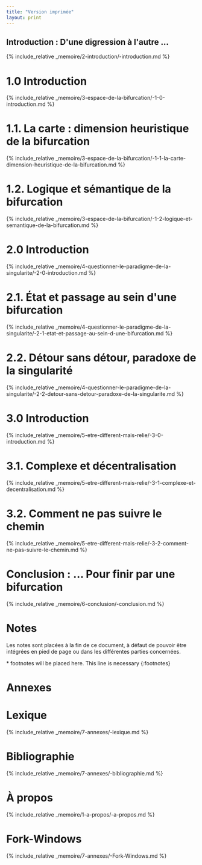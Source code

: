 ```yaml
---
title: "Version imprimée"
layout: print
---
```

<section class="intro">
<h1 class="chapter" id="n0">Introduction : D'une digression à l'autre ...</h1>
</section>
{% include_relative _memoire/2-introduction/-introduction.md %}

<h1 class="chapter" id="n1">1.0 Introduction</h1>

{% include_relative _memoire/3-espace-de-la-bifurcation/-1-0-introduction.md %}

<h1 class="sub-chapter" id="n1-1">1.1. La carte : dimension heuristique de la bifurcation</h1>

{% include_relative _memoire/3-espace-de-la-bifurcation/-1-1-la-carte-dimension-heuristique-de-la-bifurcation.md %}

<h1 class="sub-chapter" id="n1-2">1.2. Logique et sémantique de la bifurcation</h1>

{% include_relative _memoire/3-espace-de-la-bifurcation/-1-2-logique-et-semantique-de-la-bifurcation.md %}

<h1 class="chapter" id="n2">2.0 Introduction</h1>

{% include_relative _memoire/4-questionner-le-paradigme-de-la-singularite/-2-0-introduction.md %}

<h1 class="sub-chapter" id="n2-1">2.1. État et passage au sein d'une bifurcation</h1>

{% include_relative _memoire/4-questionner-le-paradigme-de-la-singularite/-2-1-etat-et-passage-au-sein-d-une-bifurcation.md %}

<h1 class="sub-chapter" id="n2-2">2.2. Détour sans détour, paradoxe de la singularité</h1>

{% include_relative _memoire/4-questionner-le-paradigme-de-la-singularite/-2-2-detour-sans-detour-paradoxe-de-la-singularite.md %}

<h1 class="chapter" id="n3">3.0 Introduction</h1>

{% include_relative _memoire/5-etre-different-mais-relie/-3-0-introduction.md %}

<h1 class="sub-chapter" id="n3-1">3.1. Complexe et décentralisation</h1>

{% include_relative _memoire/5-etre-different-mais-relie/-3-1-complexe-et-decentralisation.md %}

<h1 class="sub-chapter" id="n3-2">3.2. Comment ne pas suivre le chemin</h1>

{% include_relative _memoire/5-etre-different-mais-relie/-3-2-comment-ne-pas-suivre-le-chemin.md %}

<h1 class="chapter" id="n-c">Conclusion : ... Pour finir par une bifurcation</h1>

{% include_relative _memoire/6-conclusion/-conclusion.md %}

<h1 class="chapter" id="n-n">Notes</h1>
<p>Les notes sont placées à la fin de ce document, à défaut de pouvoir être intégrées en pied de page ou dans les différentes parties concernées.</p>
* footnotes will be placed here. This line is necessary
{:footnotes}

<h1 class="chapter" id="n-a">Annexes</h1>

<h1 class="biblio" id="n-a-1">Lexique</h1>

{% include_relative _memoire/7-annexes/-lexique.md %}

<h1 class="sub-annexes" id="n-a-2">Bibliographie</h1>

{% include_relative _memoire/7-annexes/-bibliographie.md %}

<h1 class="chapter">À propos</h1>

{% include_relative _memoire/1-a-propos/-a-propos.md %}

<h1 class="annexes">Fork-Windows</h1>

{% include_relative _memoire/7-annexes/-Fork-Windows.md %}
